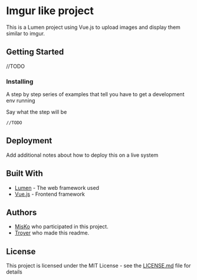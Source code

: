# Imgur like project

This is a Lumen project using Vue.js to upload images and display them similar to imgur.

## Getting Started

//TODO


### Installing

A step by step series of examples that tell you have to get a development env running

Say what the step will be

```
//TODO
```

## Deployment

Add additional notes about how to deploy this on a live system

## Built With

* [Lumen](https://lumen.laravel.com/) - The web framework used
* [Vue.js](https://vuejs.org/) - Frontend framework


## Authors


* [MisKo](http://www.mediavida.com/id/MisKo) who participated in this project.
* [Troyer](http://www.mediavida.com/id/Troyer) who made this readme.

## License

This project is licensed under the MIT License - see the [LICENSE.md](LICENSE.md) file for details

